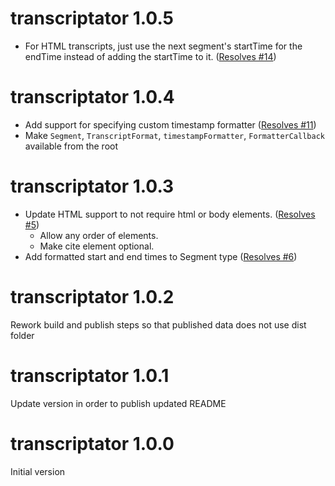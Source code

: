 # transcriptator 1.0.5

-   For HTML transcripts, just use the next segment's startTime for the endTime instead of adding the startTime to it. ([Resolves #14](https://github.com/stevencrader/transcriptator/issues/14))

# transcriptator 1.0.4

-   Add support for specifying custom timestamp formatter ([Resolves #11](https://github.com/stevencrader/transcriptator/issues/11))
-   Make `Segment`, `TranscriptFormat`, `timestampFormatter`, `FormatterCallback` available from the root

# transcriptator 1.0.3

-   Update HTML support to not require html or body elements. ([Resolves #5](https://github.com/stevencrader/transcriptator/issues/5))
    -   Allow any order of elements.
    -   Make cite element optional.
-   Add formatted start and end times to Segment type ([Resolves #6](https://github.com/stevencrader/transcriptator/issues/6))

# transcriptator 1.0.2

Rework build and publish steps so that published data does not use dist folder

# transcriptator 1.0.1

Update version in order to publish updated README

# transcriptator 1.0.0

Initial version
